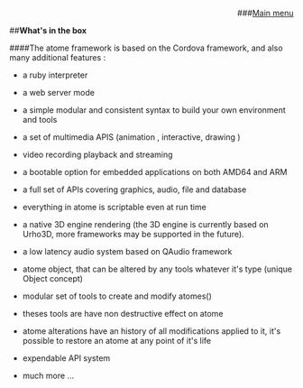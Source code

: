 
<div align="right">

###[Main menu](./atome.md)
</div>

##**What's in the box**



####The atome framework is based on the Cordova framework, and also many additional features :

- a ruby interpreter

- a web server mode

- a simple modular and consistent syntax to build your own environment and tools

- a set of multimedia APIS (animation , interactive, drawing )
  
- video recording playback and streaming

- a bootable option for embedded applications on both AMD64 and ARM

- a full set of APIs covering graphics, audio, file and database

- everything in atome is scriptable even at run time 

- a native 3D engine rendering (the 3D engine is currently based on Urho3D, more frameworks may be supported in the future).

- a low latency audio system based on QAudio framework

- atome object, that can be altered by any tools whatever it's type  (unique Object concept)

- modular set of tools to create and modify atomes()

- theses tools are have non destructive effect on atome 
  
- atome alterations have an history of all modifications applied to it,  it's possible to restore an atome at any point of it's life

- expendable API system

- much more ...
